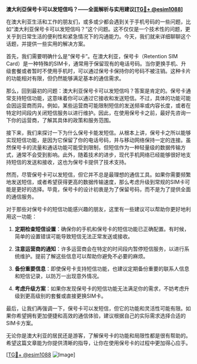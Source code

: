 **澳大利亞保号卡可以发短信吗？——全面解析与实用建议[[TG💪+ @esim1088](https://t.me/s/esim1088)]**

在澳大利亚生活和工作的朋友们，或多或少都会遇到关于手机号码的一些问题，比如“澳大利亚保号卡可以发短信吗？”这个问题。这不仅仅是一个技术性的问题，更关乎到日常生活的便利性和紧急情况下的沟通能力。今天，我们就来详细聊聊这个话题，并提供一些实用的解决方案。

首先，我们需要明确什么是“保号卡”。在澳大利亚，保号卡（Retention SIM Card）是一种特殊的SIM卡，通常用于保留现有的电话号码。当你更换手机、升级套餐或者暂时不使用手机时，可以通过保号卡保持你的号码不被注销。这种卡片的功能相对有限，但仍然能够满足基本的通信需求。

那么，回到最初的问题：澳大利亚保号卡可以发短信吗？答案是肯定的。保号卡通常支持短信功能，这意味着你可以通过它接收和发送短信。不过，具体的功能可能会因运营商而异。例如，某些运营商可能限制短信的发送频率或内容长度，或者在特定时间段内关闭短信服务以进行维护。因此，在使用保号卡之前，最好先咨询一下你的运营商，了解其具体的政策和服务范围。

接下来，我们来探讨一下为什么保号卡能发短信。从根本上讲，保号卡之所以能够实现短信功能，是因为它保留了你的电话号码，并与移动网络保持一定的连接。虽然保号卡的流量和通话功能可能受到限制，但短信作为一种轻量级的数据传输方式，通常不会受到影响。此外，随着技术的进步，现代手机网络已经能够很好地支持短信的发送和接收，这也为保号卡提供了技术支持。

然而，尽管保号卡可以发短信，但它并不总是最理想的通信工具。如果你需要频繁地发送短信，或者希望获得更高的数据传输速度，那么考虑升级到常规的SIM卡可能是更好的选择。毕竟，保号卡的设计初衷是为了保留号码，而不是为了提供全面的通信服务。

对于那些对保号卡的短信功能感兴趣的朋友，这里有一些建议可以帮助你更好地利用这一功能：

1. **定期检查短信设置**：确保你的手机和保号卡的短信功能已正确配置。有时候，简单的设置错误可能导致短信无法正常发送或接收。
   
2. **注意运营商的通知**：许多运营商会在特定的时间段内暂停短信服务，以进行系统维护。提前了解这些信息可以帮助你避免不必要的麻烦。

3. **备份重要信息**：即使保号卡支持短信功能，也建议定期备份重要的联系人信息和短信记录，以防万一出现意外情况。

4. **考虑升级方案**：如果你发现保号卡的短信功能无法满足你的需求，不妨考虑升级到更高级别的套餐或直接更换SIM卡。

最后，让我们再强调一下，保号卡可以发短信，但它的功能和灵活性可能有限。如果你希望拥有更加便捷和高效的通信体验，建议根据自己的实际需求选择合适的SIM卡方案。

无论你是澳大利亚的居民还是游客，了解保号卡的功能和局限性都是很有帮助的。希望这篇文章能为你提供清晰的指导，让你在使用保号卡的过程中更加得心应手。

[[TG💪+ @esim1088](https://t.me/s/esim1088) ![Image](https://i.postimg.cc/4NQfJmqS/Snipaste-2025-05-13-00-14-12.png)]